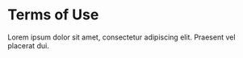 # Terms of Use

Lorem ipsum dolor sit amet, consectetur adipiscing elit. Praesent vel placerat dui.
